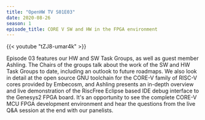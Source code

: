 ```yaml
---
title: "OpenHW TV S01E03"
date: 2020-08-26
season: 1
episode_title: CORE V SW and HW in the FPGA environment
---
```


{{< youtube "tZJ8-umar4k" >}}

Episode 03 features our HW and SW Task Groups, as well as guest member Ashling. The Chairs of the groups talk about the work of the SW and HW Task Groups to date, including an outlook to future roadmaps. We also look in detail at the open source GNU toolchain for the CORE-V family of RISC-V cores provided by Embecosm, and Ashling presents an in-depth overview and live demonstration of the RiscFree Eclipse based IDE debug interface to the Genesys2 FPGA board. It's an opportunity to see the complete CORE-V MCU FPGA development environment and hear the questions from the live Q&A session at the end with our panelists.

